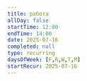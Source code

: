 ```yaml
---
title: работа
allDay: false
startTime: 12:00
endTime: 14:00
date: 2025-07-16
completed: null
type: recurring
daysOfWeek: [F,R,W,T,M]
startRecur: 2025-07-16
---
```

